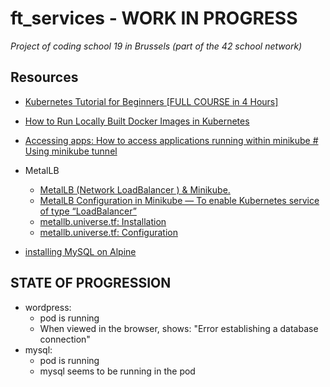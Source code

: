 # ft_services - WORK IN PROGRESS
_Project of coding school 19 in Brussels (part of the 42 school network)_

## Resources
- [Kubernetes Tutorial for Beginners [FULL COURSE in 4 Hours]](https://www.youtube.com/watch?v=X48VuDVv0do)

- [How to Run Locally Built Docker Images in Kubernetes](https://medium.com/swlh/how-to-run-locally-built-docker-images-in-kubernetes-b28fbc32cc1d)
- [Accessing apps: How to access applications running within minikube # Using minikube tunnel](https://minikube.sigs.k8s.io/docs/handbook/accessing/#using-minikube-tunnel)

- MetalLB
	- [MetalLB (Network LoadBalancer ) & Minikube.](https://medium.com/@shoaib_masood/metallb-network-loadbalancer-minikube-335d846dfdbe)
	- [MetalLB Configuration in Minikube — To enable Kubernetes service of type “LoadBalancer”](https://medium.com/faun/metallb-configuration-in-minikube-to-enable-kubernetes-service-of-type-loadbalancer-9559739787df)
	- [metallb.universe.tf: Installation](https://metallb.universe.tf/installation/)
	- [metallb.universe.tf: Configuration](https://metallb.universe.tf/configuration/)

- [installing MySQL on Alpine](https://wiki.alpinelinux.org/wiki/Mysql)

## STATE OF PROGRESSION
- wordpress: 
	- pod is running
	- When viewed in the browser, shows: "Error establishing a database connection"
- mysql:
	- pod is running
	- mysql seems to be running in the pod
